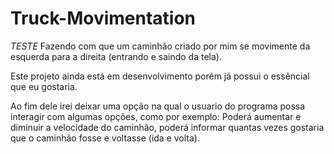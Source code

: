 # Truck-Movimentation
*TESTE* Fazendo com que um caminhão criado por mim se movimente da esquerda para a direita (entrando e saindo da tela). 

Este projeto ainda está em desenvolvimento porém já possui o essêncial que eu gostaria. 

Ao fim dele irei deixar uma opção na qual o usuario do programa possa interagir com algumas opções, como por exemplo: Poderá aumentar e diminuir a velocidade do caminhão, poderá informar quantas vezes gostaria que o caminhão fosse e voltasse (ida e volta).
